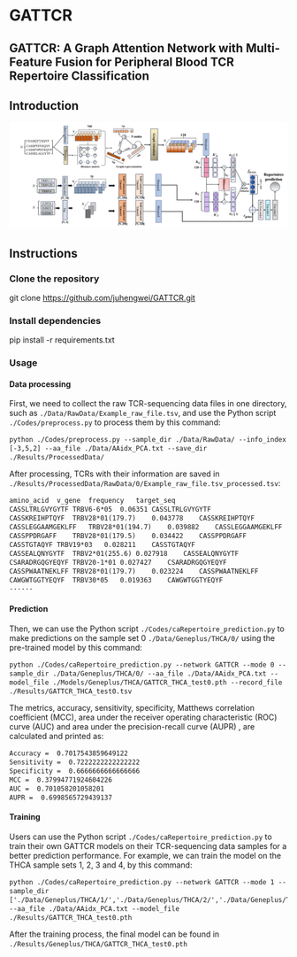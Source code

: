 # GATTCR

GATTCR: A Graph Attention Network with Multi-Feature Fusion for Peripheral Blood TCR Repertoire Classification
------------------------------

## Introduction


<p float="left">
  <img src="./Results/4-13.png"/>
</p>

## Instructions

### Clone the repository
git clone https://github.com/juhengwei/GATTCR.git

### Install dependencies
pip install -r requirements.txt

### Usage

#### Data processing

First, we need to collect the raw TCR-sequencing data files in one directory, such as `./Data/RawData/Example_raw_file.tsv`, and use the Python script `./Codes/preprocess.py` to process them by this command:

```
python ./Codes/preprocess.py --sample_dir ./Data/RawData/ --info_index [-3,5,2] --aa_file ./Data/AAidx_PCA.txt --save_dir ./Results/ProcessedData/
```

After processing, TCRs with their information are saved in `./Results/ProcessedData/RawData/0/Example_raw_file.tsv_processed.tsv`:

```
amino_acid  v_gene  frequency   target_seq
CASSLTRLGVYGYTF TRBV6-6*05  0.06351 CASSLTRLGVYGYTF
CASSKREIHPTQYF  TRBV28*01(179.7)    0.043778    CASSKREIHPTQYF
CASSLEGGAAMGEKLFF   TRBV28*01(194.7)    0.039882    CASSLEGGAAMGEKLFF
CASSPPDRGAFF    TRBV28*01(179.5)    0.034422    CASSPPDRGAFF
CASSTGTAQYF TRBV19*03   0.028211    CASSTGTAQYF
CASSEALQNYGYTF  TRBV2*01(255.6) 0.027918    CASSEALQNYGYTF
CSARADRGQGYEQYF TRBV20-1*01 0.027427    CSARADRGQGYEQYF
CASSPWAATNEKLFF TRBV28*01(179.7)    0.023224    CASSPWAATNEKLFF
CAWGWTGGTYEQYF  TRBV30*05   0.019363    CAWGWTGGTYEQYF
······
```

#### Prediction

Then, we can use the Python script `./Codes/caRepertoire_prediction.py` to make predictions on the sample set 0 `./Data/Geneplus/THCA/0/` using the pre-trained model by this command:

```
python ./Codes/caRepertoire_prediction.py --network GATTCR --mode 0 --sample_dir ./Data/Geneplus/THCA/0/ --aa_file ./Data/AAidx_PCA.txt --model_file ./Models/Geneplus/THCA/GATTCR_THCA_test0.pth --record_file ./Results/GATTCR_THCA_test0.tsv
```

The metrics, accuracy, sensitivity, specificity, Matthews correlation coefficient (MCC), area under the receiver operating characteristic (ROC) curve (AUC) and area under the precision-recall curve (AUPR) , are calculated and printed as: 

```
Accuracy =  0.7017543859649122
Sensitivity =  0.7222222222222222
Specificity =  0.6666666666666666
MCC =  0.37994771924604226
AUC =  0.701058201058201
AUPR =  0.6998565729439137
```

#### Training

Users can use the Python script `./Codes/caRepertoire_prediction.py` to train their own GATTCR models on their TCR-sequencing data samples for a better prediction performance. For example, we can train the model on the THCA sample sets 1, 2, 3 and 4, by this command:

```
python ./Codes/caRepertoire_prediction.py --network GATTCR --mode 1 --sample_dir ['./Data/Geneplus/THCA/1/','./Data/Geneplus/THCA/2/','./Data/Geneplus/THCA/3/','./Data/Geneplus/THCA/4/'] --aa_file ./Data/AAidx_PCA.txt --model_file ./Results/GATTCR_THCA_test0.pth
```

After the training process, the final model can be found in `./Results/Geneplus/THCA/GATTCR_THCA_test0.pth`


